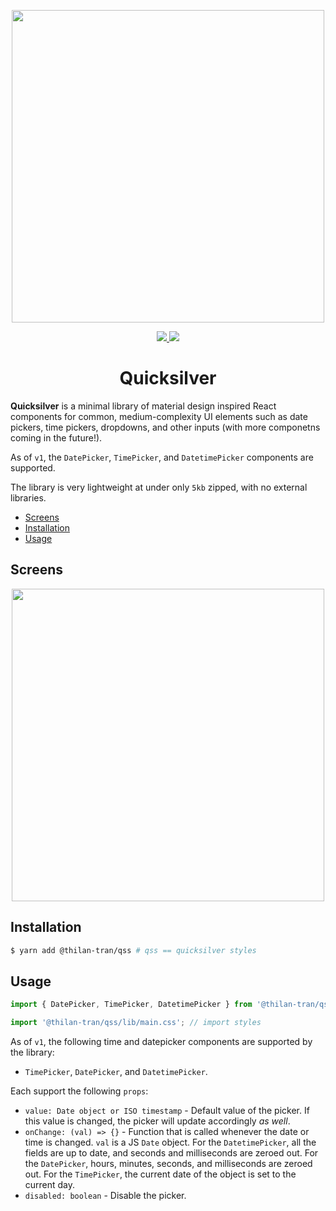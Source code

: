 <p align="center">
  <img
    width="500"
    src="https://user-images.githubusercontent.com/44995807/92296179-a8cb3580-eee6-11ea-8b58-6d27145ed5da.jpg"
  />
</p>
<p align="center">
  <a href="https://www.npmjs.com/package/@thilan-tran/qss">
    <img src="https://img.shields.io/npm/v/@thilan-tran/qss" />
  </a>
  <a href="https://www.npmjs.com/package/@thilan-tran/qss">
    <img src="https://img.shields.io/bundlephobia/minzip/@thilan-tran/qss/1.0.0" />
  </a>
</p>
<h1 align="center">Quicksilver</h1>

**Quicksilver** is a minimal library of material design inspired React components for common, medium-complexity UI elements
such as date pickers, time pickers, dropdowns, and other inputs (with more componetns coming in the future!).

As of `v1`, the `DatePicker`, `TimePicker`, and `DatetimePicker` components are supported.

The library is very lightweight at under only `5kb` zipped, with no external libraries.

- [Screens](#screens)
- [Installation](#installation)
- [Usage](#usage)

## Screens
<p align="center">
  <img
    width="500"
    src="https://user-images.githubusercontent.com/44995807/92985956-1984cb80-f46c-11ea-846a-7095ce393e33.gif"
  />
</p>

## Installation
```bash
$ yarn add @thilan-tran/qss # qss == quicksilver styles
```
## Usage
```js
import { DatePicker, TimePicker, DatetimePicker } from '@thilan-tran/qss';

import '@thilan-tran/qss/lib/main.css'; // import styles
```
As of `v1`, the following time and datepicker components are supported by the library:
- `TimePicker`, `DatePicker`, and `DatetimePicker`.

Each support the following `props`:
- `value: Date object or ISO timestamp` - Default value of the picker. If this value is changed, the picker will update accordingly *as well*.
- `onChange: (val) => {}` - Function that is called whenever the date or time is changed. `val` is a JS `Date` object. For the `DatetimePicker`, all the fields are up to date, and seconds and milliseconds are zeroed out. For the `DatePicker`, hours, minutes, seconds, and milliseconds are zeroed out. For the `TimePicker`, the current date of the object is set to the current day.
- `disabled: boolean` - Disable the picker.

